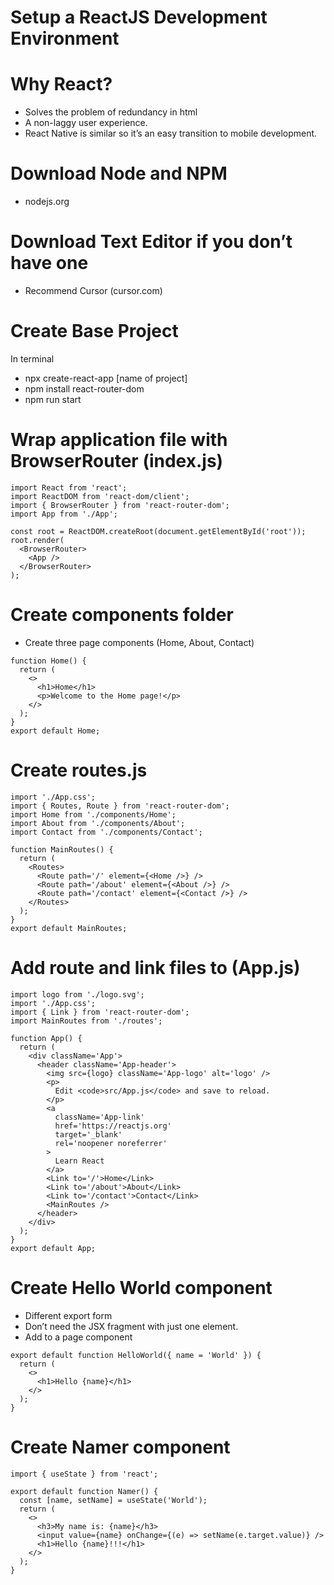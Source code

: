 # Setup a ReactJS Development Environment

# Why React?

- Solves the problem of redundancy in html
- A non-laggy user experience.
- React Native is similar so it’s an easy transition to mobile development.

# Download Node and NPM

- nodejs.org

# Download Text Editor if you don’t have one
- Recommend Cursor (cursor.com)

# Create Base Project

In terminal
- npx create-react-app [name of project]
- npm install react-router-dom
- npm run start

# Wrap application file with BrowserRouter (index.js)

```
import React from 'react';
import ReactDOM from 'react-dom/client';
import { BrowserRouter } from 'react-router-dom';
import App from './App';

const root = ReactDOM.createRoot(document.getElementById('root'));
root.render(
  <BrowserRouter>
    <App />
  </BrowserRouter>
);
```

# Create components folder
- Create three page components (Home, About, Contact)

```
function Home() {
  return (
    <>
      <h1>Home</h1>
      <p>Welcome to the Home page!</p>
    </>
  );
}
export default Home;
```
# Create routes.js
```
import './App.css';
import { Routes, Route } from 'react-router-dom';
import Home from './components/Home';
import About from './components/About';
import Contact from './components/Contact';

function MainRoutes() {
  return (
    <Routes>
      <Route path='/' element={<Home />} />
      <Route path='/about' element={<About />} />
      <Route path='/contact' element={<Contact />} />
    </Routes>
  );
}
export default MainRoutes;
```

# Add route and link files to (App.js)

```
import logo from './logo.svg';
import './App.css';
import { Link } from 'react-router-dom';
import MainRoutes from './routes';

function App() {
  return (
    <div className='App'>
      <header className='App-header'>
        <img src={logo} className='App-logo' alt='logo' />
        <p>
          Edit <code>src/App.js</code> and save to reload.
        </p>
        <a
          className='App-link'
          href='https://reactjs.org'
          target='_blank'
          rel='noopener noreferrer'
        >
          Learn React
        </a>
        <Link to='/'>Home</Link>
        <Link to='/about'>About</Link>
        <Link to='/contact'>Contact</Link>
        <MainRoutes />
      </header>
    </div>
  );
}
export default App;
```
# Create Hello World component

- Different export form
- Don’t need the JSX fragment with just one element.
- Add to a page component
```
export default function HelloWorld({ name = 'World' }) {
  return (
    <>
      <h1>Hello {name}</h1>
    </>
  );
}
```
# Create Namer component
```
import { useState } from 'react';

export default function Namer() {
  const [name, setName] = useState('World');
  return (
    <>
      <h3>My name is: {name}</h3>
      <input value={name} onChange={(e) => setName(e.target.value)} />
      <h1>Hello {name}!!!</h1>
    </>
  );
}
```
